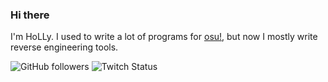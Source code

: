 ### Hi there

I'm HoLLy. I used to write a lot of programs for [osu!](https://osu.ppy.sh/), but now I mostly write reverse engineering tools.

![GitHub followers](https://img.shields.io/github/followers/holly-hacker?style=for-the-badge) ![Twitch Status](https://img.shields.io/twitch/status/holly_hacker?style=for-the-badge)
